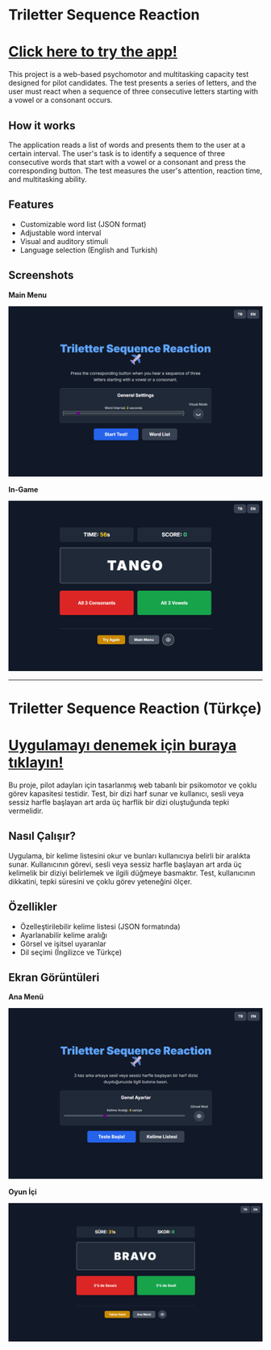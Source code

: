 # Triletter Sequence Reaction

# [Click here to try the app!](https://metonya.github.io/triletter-sequence-reaction/)

This project is a web-based psychomotor and multitasking capacity test designed for pilot candidates. The test presents a series of letters, and the user must react when a sequence of three consecutive letters starting with a vowel or a consonant occurs.

## How it works

The application reads a list of words and presents them to the user at a certain interval. The user's task is to identify a sequence of three consecutive words that start with a vowel or a consonant and press the corresponding button. The test measures the user's attention, reaction time, and multitasking ability.

## Features

- Customizable word list (JSON format)
- Adjustable word interval
- Visual and auditory stimuli
- Language selection (English and Turkish)

## Screenshots

**Main Menu**

![Main Menu](assets/main-menu.png)

**In-Game**

![In-Game](assets/in-game.png)

---

# Triletter Sequence Reaction (Türkçe)

# [Uygulamayı denemek için buraya tıklayın!](https://metonya.github.io/triletter-sequence-reaction/)

Bu proje, pilot adayları için tasarlanmış web tabanlı bir psikomotor ve çoklu görev kapasitesi testidir. Test, bir dizi harf sunar ve kullanıcı, sesli veya sessiz harfle başlayan art arda üç harflik bir dizi oluştuğunda tepki vermelidir.

## Nasıl Çalışır?

Uygulama, bir kelime listesini okur ve bunları kullanıcıya belirli bir aralıkta sunar. Kullanıcının görevi, sesli veya sessiz harfle başlayan art arda üç kelimelik bir diziyi belirlemek ve ilgili düğmeye basmaktır. Test, kullanıcının dikkatini, tepki süresini ve çoklu görev yeteneğini ölçer.

## Özellikler

- Özelleştirilebilir kelime listesi (JSON formatında)
- Ayarlanabilir kelime aralığı
- Görsel ve işitsel uyaranlar
- Dil seçimi (İngilizce ve Türkçe)

## Ekran Görüntüleri

**Ana Menü**

![Ana Menü](assets/main-menu-tr.png)

**Oyun İçi**

![Oyun İçi](assets/in-game-tr.png)

